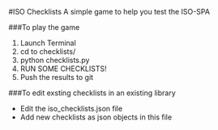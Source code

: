 #ISO Checklists
A simple game to help you test the ISO-SPA

###To play the game
1. Launch Terminal
2. cd to checklists/
3. python checklists.py
4. RUN SOME CHECKLISTS!
5. Push the results to git

###To edit exsting checklists in an existing library
* Edit the iso_checklists.json file
* Add new checklists as json objects in this file



